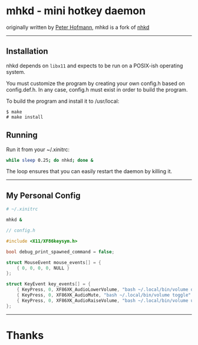# mhkd - mini hotkey daemon
originally written by [Peter Hofmann](https://www.uninformativ.de/contact.html), mhkd is a fork of [nhkd](https://www.uninformativ.de/git/nhkd/)

---
## Installation

nhkd depends on `libx11` and expects to be run on a POSIX-ish operating system.

You must customize the program by creating your own config.h based on
config.def.h. In any case, config.h must exist in order to build the
program.

To build the program and install it to /usr/local:

```
$ make
# make install
```

## Running

Run it from your ~/.xinitrc:

```bash
while sleep 0.25; do nhkd; done &
```

The loop ensures that you can easily restart the daemon by killing it.

---
## My Personal Config

```bash
# ~/.xinitrc

mhkd &
```

```c
// config.h

#include <X11/XF86keysym.h>

bool debug_print_spawned_command = false;

struct MouseEvent mouse_events[] = {
    { 0, 0, 0, 0, NULL }
};

struct KeyEvent key_events[] = {
    { KeyPress, 0, XF86XK_AudioLowerVolume, "bash ~/.local/bin/volume down" },
    { KeyPress, 0, XF86XK_AudioMute, "bash ~/.local/bin/volume toggle" },
    { KeyPress, 0, XF86XK_AudioRaiseVolume, "bash ~/.local/bin/volume up" },
};
```

---
# Thanks

